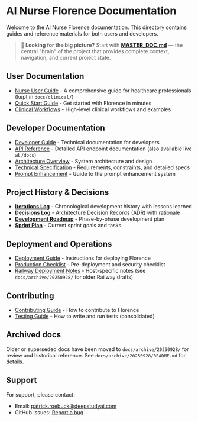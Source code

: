 # AI Nurse Florence Documentation

Welcome to the AI Nurse Florence documentation. This directory contains guides and reference materials for both users and developers.

> **📖 Looking for the big picture?** Start with **[MASTER_DOC.md](../MASTER_DOC.md)** — the central "brain" of the project that provides complete context, navigation, and current project state.

## User Documentation

- [Nurse User Guide](clinical/nurse_user_guide.md) - A comprehensive guide for healthcare professionals (kept in `docs/clinical/`)
- [Quick Start Guide](getting-started/quick-start.md) - Get started with Florence in minutes
- [Clinical Workflows](clinical/clinical-workflows.md) - High-level clinical workflows and examples

## Developer Documentation

- [Developer Guide](developer_guide.md) - Technical documentation for developers
- [API Reference](technical/api-documentation.md) - Detailed API endpoint documentation (also available live at `/docs`)
- [Architecture Overview](technical/architecture-overview.md) - System architecture and design
- [Technical Specification](technical/technical-specification.md) - Requirements, constraints, and detailed specs
- [Prompt Enhancement](technical/prompt_enhancement.md) - Guide to the prompt enhancement system

## Project History & Decisions

- **[Iterations Log](ITERATIONS.md)** - Chronological development history with lessons learned
- **[Decisions Log](DECISIONS.md)** - Architecture Decision Records (ADR) with rationale
- **[Development Roadmap](DEVELOPMENT_ROADMAP.md)** - Phase-by-phase development plan
- **[Sprint Plan](SPRINT_PLAN.md)** - Current sprint goals and tasks

## Deployment and Operations

- [Deployment Guide](deployment/deployment.md) - Instructions for deploying Florence
- [Production Checklist](deployment/production-checklist.md) - Pre-deployment and security checklist
- [Railway Deployment Notes](deployment/railway.md) - Host-specific notes (see `docs/archive/20250928/` for older Railway drafts)

## Contributing

- [Contributing Guide](development/contributing.md) - How to contribute to Florence
- [Testing Guide](development/testing-strategy.md) - How to write and run tests (consolidated)

## Archived docs

Older or superseded docs have been moved to `docs/archive/20250928/` for review and historical reference. See `docs/archive/20250928/README.md` for details.

## Support

For support, please contact:
- Email: patrick.roebuck@deepstudyai.com
- GitHub Issues: [Report a bug](https://github.com/Deep-Study-AI/ai-nurse-florence/issues/new)